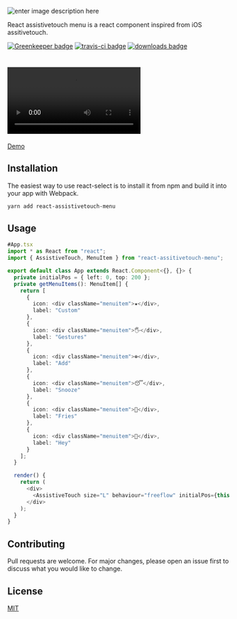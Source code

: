 ![enter image description here](https://i.imgur.com/vOWvq0q.png)

React assistivetouch menu is a react component inspired from iOS assitivetouch.

[![Greenkeeper badge](https://badges.greenkeeper.io/abhishekkhandait/react-assistivetouch-menu.svg)](https://greenkeeper.io/) [![travis-ci badge](https://travis-ci.org/abhishekkhandait/react-assistivetouch-menu.svg?branch=master)](https://travis-ci.org/abhishekkhandait/react-assistivetouch-menu) [![downloads badge](https://img.shields.io/npm/dt/react-assistivetouch-menu.svg?style=popout)]([https://www.npmjs.com/package/react-assistivetouch-menu)

# ![Assistive touch Menu](https://giant.gfycat.com/IlliterateSentimentalHorsechestnutleafminer.webm)

[Demo](https://codesandbox.io/s/modest-surf-glql8)

## Installation

The easiest way to use react-select is to install it from npm and build it into your app with Webpack.

```bash
yarn add react-assistivetouch-menu
```

## Usage

```typescript
#App.tsx
import * as React from "react";
import { AssistiveTouch, MenuItem } from "react-assitivetouch-menu";

export default class App extends React.Component<{}, {}> {
  private initialPos = { left: 0, top: 200 };
  private getMenuItems(): MenuItem[] {
    return [
      {
        icon: <div className="menuitem">★</div>,
        label: "Custom"
      },
      {
        icon: <div className="menuitem">🖐</div>,
        label: "Gestures"
      },
      {
        icon: <div className="menuitem">⊕</div>,
        label: "Add"
      },
      {
        icon: <div className="menuitem">😴</div>,
        label: "Snooze"
      },
      {
        icon: <div className="menuitem">🍟</div>,
        label: "Fries"
      },
      {
        icon: <div className="menuitem">🙋</div>,
        label: "Hey"
      }
    ];
  }

  render() {
    return (
      <div>
        <AssistiveTouch size="L" behaviour="freeflow" initialPos={this.initialPos} menuItems={this.getMenuItems()} />
      </div>
    );
  }
}

```

## Contributing

Pull requests are welcome. For major changes, please open an issue first to discuss what you would like to change.

## License

[MIT](https://choosealicense.com/licenses/mit/)

